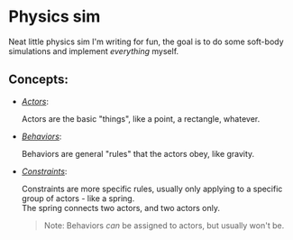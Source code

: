 # Physics sim

Neat little physics sim I'm writing for fun, the goal is to do some soft-body simulations and implement _everything_ myself.

## Concepts:

- [_Actors_](src/actors/):

  Actors are the basic "things", like a point, a rectangle, whatever.

- [_Behaviors_](src/behaviors/):

  Behaviors are general "rules" that the actors obey, like gravity.

- [_Constraints_](src/constraints/):

  Constraints are more specific rules, usually only applying to a specific group of actors - like a spring.  
  The spring connects two actors, and two actors only.

  > Note: Behaviors _can_ be assigned to actors, but usually won't be.
